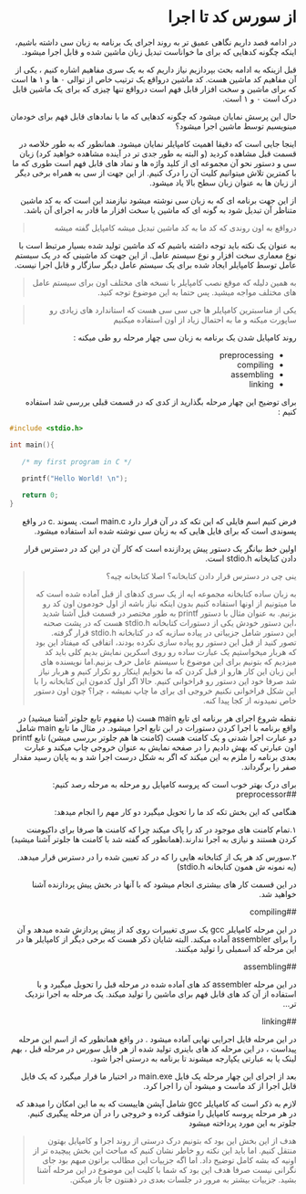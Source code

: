 <div dir="rtl">
<h1>از سورس کد تا اجرا </h1>

در ادامه قصد داریم نگاهی عمیق تر به روند اجرای یک برنامه به زبان سی داشته باشیم، اینکه چگونه کدهایی که برای ما خواناست تبدیل زبان ماشین شده و قابل اجرا میشود.

قبل ازینکه به ادامه بحث بپردازیم نیاز داریم که به یک سری مفاهیم اشاره کنیم ،‌ یکی از آن مفاهیم کد ماشین هست. کد ماشین درواقع یک ترتیب خاص از توالی ۰ ها و ۱ ها است که برای ماشین و سخت افزار قابل فهم است درواقع تنها چیزی که برای یک ماشین قابل درک است ۰ و ۱ است.

حال این پرسش نمایان میشود که چگونه کدهایی که ما با نمادهای قابل فهم برای خودمان مینویسیم توسط ماشین اجرا میشود؟

اینجا جایی است که دقیقا اهمیت کامپایلر نمایان میشود. همانطور که به طور خلاصه در قسمت قبل مشاهده کردید (و البته به طور جدی تر در آینده مشاهده خواهید کرد) زبان سی و دستور نحو آن مجموعه ای از کلید واژه ها و نماد های قابل فهم است طوری که ما با کمترین تلاش میتوانیم کلیت آن را درک کنیم. از این جهت از سی به همراه برخی دیگر از زبان ها به عنوان زبان سطح بالا یاد میشود.

از این جهت برنامه ای که به زبان سی نوشته میشود نیازمند این است که به کد ماشین متناظر آن تبدیل شود به گونه ای که ماشین یا سخت افزار ما قادر به اجرای آن باشد. 

> درواقع به اون روندی که کد ما به کد ماشین تبدیل میشه کامپایل گفته میشه

به عنوان یک نکته باید توجه داشته باشیم که کد ماشین تولید شده بسیار مرتبط است با نوع معماری سخت افزار و نوع سیستم عامل. از این جهت کد ماشینی که در یک سیستم عامل توسط کامپایلر ایجاد شده برای یک سیستم عامل دیگر سازگار و قابل اجرا نیست.

>  به همین دلیله که موقع نصب کامپایلر با نسخه های مختلف اون برای سیستم عامل های مختلف مواجه میشید. پس حتما به این موضوع توجه کنید.

> یکی از مناسبترین کامپایلر ها جی سی سی هست که استاندارد های زیادی رو ساپورت میکنه و ما به احتمال زیاد از اون استفاده میکنیم

روند کامپایل شدن یک برنامه به زبان سی چهار مرحله رو طی میکنه :

+ preprocessing
+ compiling
+ assembling
+ linking

برای توضیح این چهار مرحله بگذارید از کدی که در قسمت قبلی بررسی شد استفاده کنیم :

</div>

```c
#include <stdio.h>

int main(){
   
   /* my first program in C */
   
   printf("Hello World! \n");

   return 0;
}
```

<div dir="rtl">
فرض کنیم اسم فایلی که این تکه کد در آن قرار دارد main.c است. پسوند .c در واقع پسوندی است که برای فایل هایی که به زبان سی نوشته شده اند استفاده میشود.

اولین خط بیانگر یک دستور پیش پردازنده است که کار آن در این کد در دسترس قرار دادن کتابخانه stdio.h است.
> ینی چی در دسترس قرار دادن کتابخانه؟ اصلا کتابخانه چیه؟
>
> به زبان ساده کتابخانه مجموعه ایه از یک سری کدهای از قبل آماده شده است که ما میتونیم از اونها استفاده کنیم بدون اینکه نیاز باشه از اول خودمون اون کد رو بزنیم. به عنوان مثال با دستور printf به طور مختصر در قسمت قبل آشنا شدید ،‌این دستور خودش یکی از دستورات کتابخانه stdio.h هست که در پشت صحنه این دستور شامل جزییاتی در پیاده سازیه که در کتابخانه stdio.h قرار گرفته. تصور کنید از قبل این دستور رو پیاده سازی نکرده بودند، اتفاقی که میفتاد این بود که هربار میخواستیم یک عبارت ساده رو روی اسکرین نمایش بدیم کلی باید کد میزدیم که بتونیم برای این موضوع با سیستم عامل حرف بزنیم.اما نویسنده های این زبان این کار هارو از قبل کردن که ما نخوایم اینکار رو تکرار کنیم و هربار نیاز شد صرفا خود این دستور رو فراخوانی کنیم. حالا اگر اول کدمون این کتابخانه را با این شکل فراخوانی نکنیم خروجی ای برای ما چاپ نمیشه ، چرا؟ چون اون دستور خاص نمیدونه از کجا پیدا کنه.

نقطه شروع اجرای هر برنامه ای تابع main هست (با مفهوم تابع جلوتر آشنا میشید) در واقع برنامه با اجرا کردن دستورات در این تابع اجرا میشود.
در مثال ما تابع main شامل دو عبارت اجرا شدنی و یک کامنت هست (کامنت ها هم جلوتر بررسی میشن) تابع printf اون عبارتی که بهش دادیم را در صفحه نمایش به عنوان خروجی چاپ میکند و عبارت بعدی برنامه را ملزم به این میکند که اگر به شکل درست اجرا شد و به پایان رسید مقدار صفر را برگرداند.

برای درک بهتر خوب است که پروسه کامپایل رو مرحله به مرحله رصد کنیم:
##preprocessor

هنگامی که این بخش تکه کد ما را تحویل میگیرد دو کار مهم را انجام میدهد:

۱.تمام کامنت های موجود در کد را پاک میکند چرا که کامنت ها صرفا برای داکیومنت کردن هستند و نیازی به اجرا ندارند.(همانطور که گفته شد با کامنت ها جلوتر آشنا میشید) 

۲.سورس کد هر یک از کتابخانه هایی را که در کد تعیین شده را در دسترس قرار میدهد.(یه نمونه ش همون کتابخانه stdio.h)

در این قسمت کار های بیشتری انجام میشود که با آنها در بخش پیش پردازنده آشنا خواهید شد.



##compiling

در این مرحله کامپایلر gcc یک سری تغییرات روی کد از پیش پردازش شده میدهد و آن را برای assembler آماده میکند. البته شایان ذکر هست که برخی دیگر از کامپایلر ها در این مرحله کد اسمبلی را تولید میکنند.

##assembling

در این مرحله assembler کد های آماده شده در مرحله قبل را تحویل میگیرد و با استفاده از آن کد های قابل فهم برای ماشین را تولید میکند.
یک مرحله به اجرا نزدیک تر...


##linking

در این مرحله فایل اجرایی نهایی آماده میشود . در واقع همانطور که از اسم این مرحله پیداست ، در این مرحله کد های باینری تولید شده از هر فایل سورس در مرحله قبل ، بهم لینک یا به عبارتی یکپارجه میشوند تا برنامه به درستی اجرا شود.


بعد از اجرای این چهار مرحله یک فایل main.exe در اختیار ما قرار میگیرد که یک فایل قابل اجرا از کد ماست و میشود آن را اجرا کرد.

لازم به ذکر است که کامپایلر gcc شامل آپشن هاییست که به ما این امکان را میدهد که در هر مرحله پروسه کامپایل را متوقف کرده و خروجی را در آن مرحله پیگیری کنیم. جلوتر به این مورد پرداخته میشود


> هدف از این بخش این بود که بتونیم درک درستی از روند اجرا و کامپایل بهتون منتقل کنیم. اما باید این نکته رو خاطر نشان کنیم که مباحث این بخش پیچیده تر از اونیه که بشه کامل توضیح داد. اما اگه جزییات این مطالب براتون مبهم بود جای نگرانی نیست صرفا هدف این بود که شما با کلیت این موضوع در این مرحله آشنا بشید. جزییات بیشتر به مرور در جلسات بعدی در ذهنتون جا باز میکنن. 
</div>